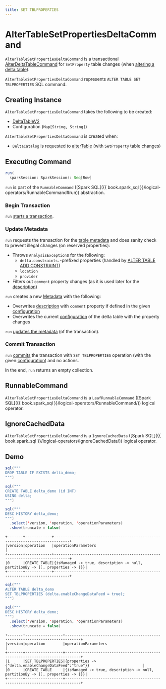 ```yaml
---
title: SET TBLPROPERTIES
---
```


# AlterTableSetPropertiesDeltaCommand

`AlterTableSetPropertiesDeltaCommand` is a transactional [AlterDeltaTableCommand](AlterDeltaTableCommand.md) for `SetProperty` table changes (when [altering a delta table](../../DeltaCatalog.md#alterTable)).

`AlterTableSetPropertiesDeltaCommand` represents `ALTER TABLE SET TBLPROPERTIES` SQL command.

## Creating Instance

`AlterTableSetPropertiesDeltaCommand` takes the following to be created:

* <span id="table"> [DeltaTableV2](../../DeltaTableV2.md)
* <span id="configuration"> Configuration (`Map[String, String]`)

`AlterTableSetPropertiesDeltaCommand` is created when:

* `DeltaCatalog` is requested to [alterTable](../../DeltaCatalog.md#alterTable) (with `SetProperty` table changes)

## <span id="run"> Executing Command

```scala
run(
  sparkSession: SparkSession): Seq[Row]
```

`run` is part of the `RunnableCommand` ([Spark SQL]({{ book.spark_sql }}/logical-operators/RunnableCommand#run)) abstraction.

### <span id="run-startTransaction"> Begin Transaction

`run` [starts a transaction](AlterDeltaTableCommand.md#startTransaction).

### <span id="run-updateMetadata"> Update Metadata

`run` requests the transaction for the [table metadata](../../OptimisticTransactionImpl.md#metadata) and does sanity check to prevent illegal changes (on reserved properties):

* Throws `AnalysisException`s for the following:
    * `delta.constraints.`-prefixed properties (handled by [ALTER TABLE ADD CONSTRAINT](AlterTableAddConstraintDeltaCommand.md))
    * `location`
    * `provider`
* Filters out `comment` property changes (as it is used later for the [description](../../Metadata.md#description))

`run` creates a new [Metadata](../../Metadata.md) with the following:

* Overwrites [description](../../Metadata.md#description) with `comment` property if defined in the given [configuration](#configuration)
* Overwrites the current [configuration](../../Metadata.md#configuration) of the delta table with the property changes

`run` [updates the metadata](../../OptimisticTransactionImpl.md#updateMetadata) (of the transaction).

### <span id="run-commit"> Commit Transaction

`run` [commits](../../OptimisticTransactionImpl.md#commit) the transaction with `SET TBLPROPERTIES` operation (with the given [configuration](#configuration)) and no actions.

In the end, `run` returns an empty collection.

## <span id="RunnableCommand"> RunnableCommand

`AlterTableSetPropertiesDeltaCommand` is a `LeafRunnableCommand` ([Spark SQL]({{ book.spark_sql }}/logical-operators/RunnableCommand/)) logical operator.

## <span id="IgnoreCachedData"> IgnoreCachedData

`AlterTableSetPropertiesDeltaCommand` is a `IgnoreCachedData` ([Spark SQL]({{ book.spark_sql }}/logical-operators/IgnoreCachedData/)) logical operator.

## Demo

```scala
sql("""
DROP TABLE IF EXISTS delta_demo;
""")
```

```scala
sql("""
CREATE TABLE delta_demo (id INT)
USING delta;
""")
```

```scala
sql("""
DESC HISTORY delta_demo;
""")
  .select('version, 'operation, 'operationParameters)
  .show(truncate = false)
```

```text
+-------+------------+-----------------------------------------------------------------------------+
|version|operation   |operationParameters                                                          |
+-------+------------+-----------------------------------------------------------------------------+
|0      |CREATE TABLE|{isManaged -> true, description -> null, partitionBy -> [], properties -> {}}|
+-------+------------+-----------------------------------------------------------------------------+
```

```scala
sql("""
ALTER TABLE delta_demo
SET TBLPROPERTIES (delta.enableChangeDataFeed = true);
""")
```

```scala
sql("""
DESC HISTORY delta_demo;
""")
  .select('version, 'operation, 'operationParameters)
  .show(truncate = false)
```

```text
+-------+-----------------+-----------------------------------------------------------------------------+
|version|operation        |operationParameters                                                          |
+-------+-----------------+-----------------------------------------------------------------------------+
|1      |SET TBLPROPERTIES|{properties -> {"delta.enableChangeDataFeed":"true"}}                        |
|0      |CREATE TABLE     |{isManaged -> true, description -> null, partitionBy -> [], properties -> {}}|
+-------+-----------------+-----------------------------------------------------------------------------+
```
